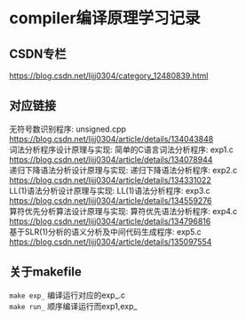 # compiler编译原理学习记录  
## CSDN专栏  
<https://blog.csdn.net/lijj0304/category_12480839.html>
## 对应链接  
无符号数识别程序: unsigned.cpp  
<https://blog.csdn.net/lijj0304/article/details/134043848>  
词法分析程序设计原理与实现: 简单的C语言词法分析程序: exp1.c  
<https://blog.csdn.net/lijj0304/article/details/134078944>  
递归下降语法分析设计原理与实现: 递归下降语法分析程序: exp2.c  
<https://blog.csdn.net/lijj0304/article/details/134331022>  
LL(1)语法分析设计原理与实现: LL(1)语法分析程序: exp3.c  
<https://blog.csdn.net/lijj0304/article/details/134559276>  
算符优先分析算法设计原理与实现: 算符优先语法分析程序: exp4.c  
<https://blog.csdn.net/lijj0304/article/details/134796816>  
基于SLR(1)分析的语义分析及中间代码生成程序: exp5.c
<https://blog.csdn.net/lijj0304/article/details/135097554>  
## 关于makefile  
`make exp_` 编译运行对应的exp_.c  
`make run_` 顺序编译运行而exp1,exp_  
